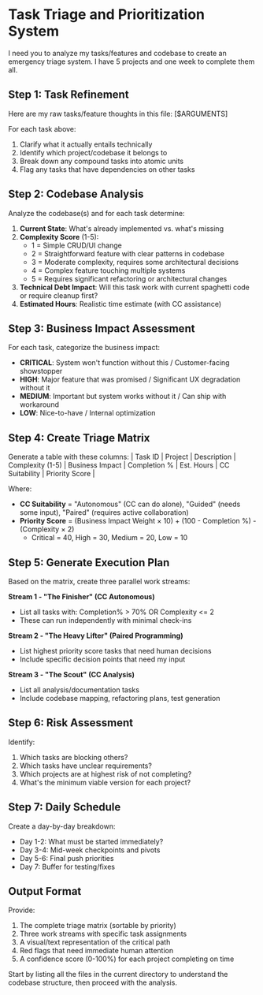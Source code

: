 # Task Triage and Prioritization System

I need you to analyze my tasks/features and codebase to create an emergency triage system. I have 5 projects and one week to complete them all.

## Step 1: Task Refinement
Here are my raw tasks/feature thoughts in this file:
[$ARGUMENTS]


For each task above:
1. Clarify what it actually entails technically
2. Identify which project/codebase it belongs to
3. Break down any compound tasks into atomic units
4. Flag any tasks that have dependencies on other tasks

## Step 2: Codebase Analysis
Analyze the codebase(s) and for each task determine:
1. **Current State**: What's already implemented vs. what's missing
2. **Complexity Score** (1-5):
   - 1 = Simple CRUD/UI change
   - 2 = Straightforward feature with clear patterns in codebase
   - 3 = Moderate complexity, requires some architectural decisions
   - 4 = Complex feature touching multiple systems
   - 5 = Requires significant refactoring or architectural changes
3. **Technical Debt Impact**: Will this task work with current spaghetti code or require cleanup first?
4. **Estimated Hours**: Realistic time estimate (with CC assistance)

## Step 3: Business Impact Assessment
For each task, categorize the business impact:
- **CRITICAL**: System won't function without this / Customer-facing showstopper
- **HIGH**: Major feature that was promised / Significant UX degradation without it
- **MEDIUM**: Important but system works without it / Can ship with workaround
- **LOW**: Nice-to-have / Internal optimization

## Step 4: Create Triage Matrix
Generate a table with these columns:
| Task ID | Project | Description | Complexity (1-5) | Business Impact | Completion % | Est. Hours | CC Suitability | Priority Score |

Where:
- **CC Suitability** = "Autonomous" (CC can do alone), "Guided" (needs some input), "Paired" (requires active collaboration)
- **Priority Score** = (Business Impact Weight × 10) + (100 - Completion %) - (Complexity × 2)
  - Critical = 40, High = 30, Medium = 20, Low = 10

## Step 5: Generate Execution Plan
Based on the matrix, create three parallel work streams:

**Stream 1 - "The Finisher" (CC Autonomous)**
- List all tasks with: Completion% > 70% OR Complexity <= 2
- These can run independently with minimal check-ins

**Stream 2 - "The Heavy Lifter" (Paired Programming)**  
- List highest priority score tasks that need human decisions
- Include specific decision points that need my input

**Stream 3 - "The Scout" (CC Analysis)**
- List all analysis/documentation tasks
- Include codebase mapping, refactoring plans, test generation

## Step 6: Risk Assessment
Identify:
1. Which tasks are blocking others?
2. Which tasks have unclear requirements?
3. Which projects are at highest risk of not completing?
4. What's the minimum viable version for each project?

## Step 7: Daily Schedule
Create a day-by-day breakdown:
- Day 1-2: What must be started immediately?
- Day 3-4: Mid-week checkpoints and pivots
- Day 5-6: Final push priorities
- Day 7: Buffer for testing/fixes

## Output Format
Provide:
1. The complete triage matrix (sortable by priority)
2. Three work streams with specific task assignments
3. A visual/text representation of the critical path
4. Red flags that need immediate human attention
5. A confidence score (0-100%) for each project completing on time

Start by listing all the files in the current directory to understand the codebase structure, then proceed with the analysis.